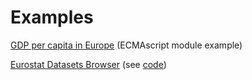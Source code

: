 # Examples

[GDP per capita in Europe](https://bl.ocks.org/badosa/a5f33fdf0509ad850fa915c586ea8780) (ECMAscript module example)

[Eurostat Datasets Browser](https://jsonstat.github.io/euro/) (see [code](https://github.com/jsonstat/euro/blob/gh-pages/index.max.js))
